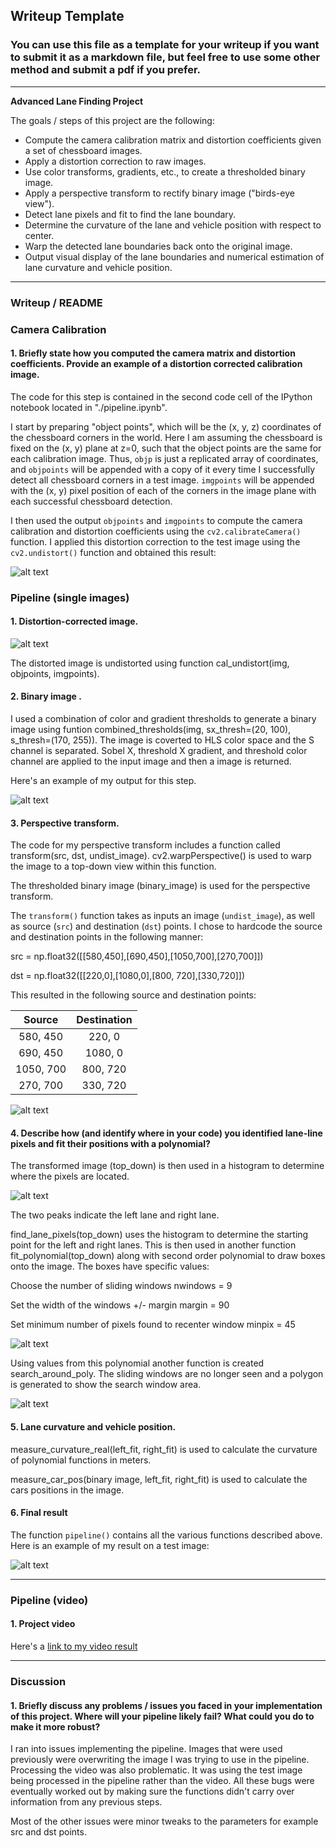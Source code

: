 ## Writeup Template

### You can use this file as a template for your writeup if you want to submit it as a markdown file, but feel free to use some other method and submit a pdf if you prefer.

---

**Advanced Lane Finding Project**

The goals / steps of this project are the following:

* Compute the camera calibration matrix and distortion coefficients given a set of chessboard images.
* Apply a distortion correction to raw images.
* Use color transforms, gradients, etc., to create a thresholded binary image.
* Apply a perspective transform to rectify binary image ("birds-eye view").
* Detect lane pixels and fit to find the lane boundary.
* Determine the curvature of the lane and vehicle position with respect to center.
* Warp the detected lane boundaries back onto the original image.
* Output visual display of the lane boundaries and numerical estimation of lane curvature and vehicle position.

[//]: # (Image References)

[image1]: ./output_images/cal_undistort.jpg "Undistorted"
[image2]: ./output_images/undistorted_road.jpg "Road Transformed"
[image3]: ./output_images/combined_image.jpg "Binary Example"
[image4]: ./output_images/transformed_image.jpg "Warp Example"
[image5]: ./output_images/histogram.jpg "Histogram"
[image6]: ./output_images/polynomial_image.jpg "Fit a polynomial"
[image7]: ./output_images/search_poly.jpg "Search around poly"
[image8]: ./output_images/final_image.jpg "Final result"
[video1]: ./output_videos/project_video_output.mp4 "Video"

---

### Writeup / README


### Camera Calibration

#### 1. Briefly state how you computed the camera matrix and distortion coefficients. Provide an example of a distortion corrected calibration image.

The code for this step is contained in the second code cell of the IPython notebook located in "./pipeline.ipynb".

I start by preparing "object points", which will be the (x, y, z) coordinates of the chessboard corners in the world. Here I am assuming the chessboard is fixed on the (x, y) plane at z=0, such that the object points are the same for each calibration image.  Thus, `objp` is just a replicated array of coordinates, and `objpoints` will be appended with a copy of it every time I successfully detect all chessboard corners in a test image.  `imgpoints` will be appended with the (x, y) pixel position of each of the corners in the image plane with each successful chessboard detection.  

I then used the output `objpoints` and `imgpoints` to compute the camera calibration and distortion coefficients using the `cv2.calibrateCamera()` function.  I applied this distortion correction to the test image using the `cv2.undistort()` function and obtained this result: 

![alt text][image1]

### Pipeline (single images)

#### 1. Distortion-corrected image.

![alt text][image2]

The distorted image is undistorted using function cal_undistort(img, objpoints, imgpoints).

#### 2. Binary image .

I used a combination of color and gradient thresholds to generate a binary image using funtion combined_thresholds(img, sx_thresh=(20, 100), s_thresh=(170, 255)). The image is coverted to HLS color space and the S channel is separated. Sobel X, threshold X gradient, and threshold color channel are applied to the input image and then a image is returned. 

Here's an example of my output for this step.

![alt text][image3]

#### 3. Perspective transform.

The code for my perspective transform includes a function called transform(src, dst, undist_image). cv2.warpPerspective() is used to warp the image to a top-down view within this function. 

The thresholded binary image (binary_image) is used for the perspective transform.

The `transform()` function takes as inputs an image (`undist_image`), as well as source (`src`) and destination (`dst`) points.  I chose to hardcode the source and destination points in the following manner:

src = np.float32([[580,450],[690,450],[1050,700],[270,700]])

dst = np.float32([[220,0],[1080,0],[800, 720],[330,720]])

This resulted in the following source and destination points:

| Source        | Destination   | 
|:-------------:|:-------------:| 
| 580, 450      | 220, 0        | 
| 690, 450      | 1080, 0       |
| 1050, 700     | 800, 720      |
| 270, 700      | 330, 720      |


![alt text][image4]

#### 4. Describe how (and identify where in your code) you identified lane-line pixels and fit their positions with a polynomial?

The transformed image (top_down) is then used in a histogram to determine where the pixels are located.

![alt text][image5]

The two peaks indicate the left lane and right lane. 

find_lane_pixels(top_down) uses the histogram to determine the starting point for the left and right lanes. This is then used in another function fit_polynomial(top_down) along with second order polynomial to draw boxes onto the image. The boxes have specific values:

Choose the number of sliding windows
nwindows = 9

Set the width of the windows +/- margin
margin = 90

Set minimum number of pixels found to recenter window
minpix = 45

![alt text][image6]

Using values from this polynomial another function is created search_around_poly. The sliding windows are no longer seen and a polygon is generated to show the search window area. 

![alt text][image7]


#### 5. Lane curvature and vehicle position.

measure_curvature_real(left_fit, right_fit) is used to calculate the curvature of polynomial functions in meters. 

measure_car_pos(binary image, left_fit, right_fit) is used to calculate the cars positions in the image. 

#### 6. Final result

The function `pipeline()` contains all the various functions described above. Here is an example of my result on a test image:

![alt text][image8]

---

### Pipeline (video)

#### 1. Project video

Here's a [link to my video result](./output_video/project_video_output.mp4)

---

### Discussion

#### 1. Briefly discuss any problems / issues you faced in your implementation of this project.  Where will your pipeline likely fail?  What could you do to make it more robust?

I ran into issues implementing the pipeline. Images that were used previously were overwriting the image I was trying to use in the pipeline. Processing the video was also problematic. It was using the test image being processed in the pipeline rather than the video. All these bugs were eventually worked out by making sure the functions didn't carry over information from any previous steps. 

Most of the other issues were minor tweaks to the parameters for example src and dst points. 
